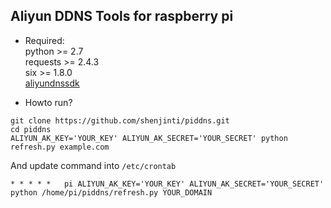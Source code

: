 Aliyun DDNS Tools for raspberry pi
---------
* Required:    
python >= 2.7    
requests >= 2.4.3    
six >= 1.8.0    
[aliyundnssdk](https://docs-aliyun.cn-hangzhou.oss.aliyun-inc.com/cn/dns/0.2.17/assets/download/sdk/aliyun-python-sdk-alidns.zip)

* Howto run?     
```
git clone https://github.com/shenjinti/piddns.git   
cd piddns   
ALIYUN_AK_KEY='YOUR_KEY' ALIYUN_AK_SECRET='YOUR_SECRET' python refresh.py example.com    
```    
And update command  into `/etc/crontab` 
```
* *	* * *	pi ALIYUN_AK_KEY='YOUR_KEY' ALIYUN_AK_SECRET='YOUR_SECRET' python /home/pi/piddns/refresh.py YOUR_DOMAIN
````

